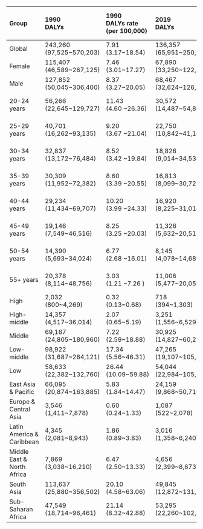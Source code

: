|Group                      |1990<br>DALYs               |1990<br>DALYs rate (per 100,000) |2019<br>DALYs               |2019<br>DALYs rate (per 100,000) |2021<br>DALYs              |2021<br>DALYs rate (per 100,000) |AAPC (95%CI)<br>1990-2019 |AAPC (95%CI)<br>2019-2021 |
|:--------------------------|:---------------------------|:--------------------------------|:---------------------------|:--------------------------------|:--------------------------|:--------------------------------|:-------------------------|:-------------------------|
|Global                     |243,260<br>(97,525~570,203) |7.91<br>(3.17~18.54)             |136,357<br>(65,951~250,707) |2.66<br>(1.29~4.89)              |57,690<br>(23,499~119,149) |1.10<br>(0.45~2.27)              |-1.76 (-2.02~-1.50)***    |-36.93 (-41.96~-31.46)*** |
|Female                     |115,407<br>(46,589~267,125) |7.46<br>(3.01~17.27)             |67,890<br>(33,250~122,840)  |2.62<br>(1.28~4.74)              |28,108<br>(10,776~58,684)  |1.06<br>(0.41~2.21)              |-1.59 (-1.85~-1.33)***    |-37.72 (-42.66~-32.35)*** |
|Male                       |127,852<br>(50,045~306,400) |8.37<br>(3.27~20.05)             |68,467<br>(32,624~126,565)  |2.70<br>(1.29~4.99)              |29,582<br>(12,612~60,662)  |1.14<br>(0.48~2.33)              |-2.16 (-2.36~-1.96)***    |-36.05 (-38.34~-33.68)*** |
|20-24 years                |56,266<br>(22,645~129,727)  |11.43<br>(4.60 ~26.36)           |30,572<br>(14,487~54,861)   |5.14 <br>(2.44 ~9.22 )           |12,281<br>(4,729~26,019)   |2.06 <br>(0.79 ~4.36 )           |-2.10 (-2.32~-1.89)***    |-38.59 (-40.98~-36.10)*** |
|25-29 years                |40,701<br>(16,262~93,135)   |9.20 <br>(3.67 ~21.04)           |22,750<br>(10,842~41,166)   |3.82 <br>(1.82 ~6.91 )           |9,545<br>(3,785~19,856)    |1.62 <br>(0.64 ~3.37 )           |-1.86 (-1.98~-1.75)***    |-38.38 (-42.76~-33.66)*** |
|30-34 years                |32,837<br>(13,172~76,484)   |8.52 <br>(3.42 ~19.84)           |18,826<br>(9,014~34,534)    |3.14 <br>(1.50 ~5.76 )           |8,206<br>(3,391~17,076)    |1.36 <br>(0.56 ~2.82 )           |-1.73 (-1.95~-1.50)***    |-35.65 (-40.17~-30.79)*** |
|35-39 years                |30,309<br>(11,952~72,382)   |8.60 <br>(3.39 ~20.55)           |16,813<br>(8,099~30,721)    |3.13 <br>(1.51 ~5.72 )           |7,252<br>(2,988~14,888)    |1.29 <br>(0.53 ~2.65 )           |-2.05 (-2.27~-1.84)***    |-35.91 (-38.41~-33.30)*** |
|40-44 years                |29,234<br>(11,434~69,707)   |10.20<br>(3.99 ~24.33)           |16,920<br>(8,225~31,014)    |3.46 <br>(1.68 ~6.34 )           |7,295<br>(3,022~14,978)    |1.46 <br>(0.60 ~2.99 )           |-1.76 (-1.97~-1.56)***    |-36.21 (-40.00~-32.19)*** |
|45-49 years                |19,146<br>(7,549~46,516)    |8.25 <br>(3.25 ~20.03)           |11,326<br>(5,632~20,513)    |2.40 <br>(1.20 ~4.35 )           |4,833<br>(2,023~9,864)     |1.02 <br>(0.43 ~2.08 )           |-1.77 (-2.01~-1.53)***    |-36.79 (-39.28~-34.19)*** |
|50-54 years                |14,390<br>(5,693~34,024)    |6.77 <br>(2.68 ~16.01)           |8,145<br>(4,078~14,689)     |1.87 <br>(0.94 ~3.38 )           |3,556<br>(1,522~7,124)     |0.80 <br>(0.34 ~1.60 )           |-1.95 (-2.23~-1.67)***    |-35.35 (-38.59~-31.95)*** |
|55+ years                  |20,378<br>(8,114~48,756)    |3.03 <br>(1.21 ~7.26 )           |11,006<br>(5,477~20,059)    |0.78 <br>(0.39 ~1.43 )           |4,721<br>(2,042~9,827)     |0.32 <br>(0.14 ~0.66 )           |-2.09 (-2.23~-1.95)***    |-36.79 (-39.02~-34.48)*** |
|High                       |2,032<br>(800~4,269)        |0.32<br>(0.13~0.68)              |718<br>(394~1,303)          |0.08<br>(0.05~0.15)              |141<br>(50~301)            |0.02<br>(0.01~0.03)              |-3.51 (-3.75~-3.26)***    |-53.00 (-56.56~-49.14)*** |
|High-middle                |14,357<br>(4,517~36,014)    |2.07<br>(0.65~5.19)              |3,251<br>(1,556~6,529)      |0.33<br>(0.16~0.66)              |1,348<br>(417~3,674)       |0.13<br>(0.04~0.37)              |-4.92 (-5.57~-4.28)***    |-35.19 (-40.17~-29.79)*** |
|Middle                     |69,167<br>(24,805~180,960)  |7.22<br>(2.59~18.88)             |30,925<br>(14,827~60,273)   |1.86<br>(0.89~3.63)              |10,718<br>(3,782~24,062)   |0.63<br>(0.22~1.42)              |-2.78 (-2.97~-2.58)***    |-41.77 (-43.94~-39.52)*** |
|Low-middle                 |98,922<br>(31,687~264,121)  |17.34<br>(5.56~46.31)            |47,265<br>(19,107~105,532)  |4.24<br>(1.72~9.48)              |20,806<br>(6,926~52,107)   |1.80<br>(0.60~4.50)              |-2.45 (-2.72~-2.17)***    |-37.06 (-40.18~-33.78)*** |
|Low                        |58,633<br>(22,382~132,760)  |26.44<br>(10.09~59.88)           |54,044<br>(22,984~105,203)  |10.77<br>(4.58~20.96)            |24,659<br>(9,549~51,718)   |4.62<br>(1.79~9.70)              |-0.37 (-0.68~-0.06)*      |-32.71 (-38.95~-25.84)*** |
|East Asia & Pacific        |66,095<br>(20,874~163,885)  |5.83<br>(1.84~14.47)             |24,159<br>(9,868~50,710)    |1.38<br>(0.57~2.90)              |5,994<br>(1,610~14,009)    |0.34<br>(0.09~0.79)              |-3.47 (-3.73~-3.21)***    |-48.37 (-52.60~-43.75)*** |
|Europe & Central Asia      |3,546<br>(1,411~7,878)      |0.60<br>(0.24~1.33)              |1,087<br>(522~2,078)        |0.15<br>(0.07~0.29)              |161<br>(55~386)            |0.02<br>(0.01~0.05)              |-3.66 (-4.39~-2.93)***    |-59.04 (-64.56~-52.66)*** |
|Latin America & Caribbean  |4,345<br>(2,081~8,943)      |1.86<br>(0.89~3.83)              |3,016<br>(1,358~6,240)      |0.69<br>(0.31~1.42)              |571<br>(212~1,549)         |0.13<br>(0.05~0.34)              |-1.32 (-1.52~-1.12)***    |-56.47 (-58.17~-54.70)*** |
|Middle East & North Africa |7,869<br>(3,038~16,210)     |6.47<br>(2.50~13.33)             |4,656<br>(2,399~8,673)      |1.62<br>(0.83~3.01)              |1,035<br>(406~2,328)       |0.35<br>(0.14~0.78)              |-1.24 (-1.68~-0.80)***    |-52.69 (-56.71~-48.30)*** |
|South Asia                 |113,637<br>(25,880~356,502) |20.10<br>(4.58~63.06)            |49,845<br>(12,872~131,783)  |4.35<br>(1.12~11.51)             |24,442<br>(4,855~68,458)   |2.05<br>(0.41~5.74)              |-3.42 (-4.53~-2.30)***    |-26.97 (-34.05~-19.12)*** |
|Sub-Saharan Africa         |47,549<br>(18,714~96,461)   |21.14<br>(8.32~42.88)            |53,295<br>(22,260~102,861)  |10.21<br>(4.26~19.70)            |25,446<br>(9,737~53,958)   |4.59<br>(1.76~9.73)              |0.49 (0.20~0.79)**        |-33.33 (-36.66~-29.83)*** |
